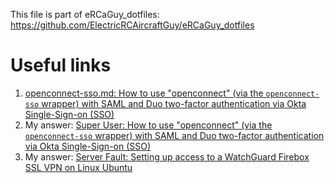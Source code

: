 This file is part of eRCaGuy_dotfiles: https://github.com/ElectricRCAircraftGuy/eRCaGuy_dotfiles


# Useful links

1. [openconnect-sso.md: How to use "openconnect" (via the `openconnect-sso` wrapper) with SAML and Duo two-factor authentication via Okta Single-Sign-on (SSO)](openconnect-sso.md)
1. My answer: [Super User: How to use "openconnect" (via the `openconnect-sso` wrapper) with SAML and Duo two-factor authentication via Okta Single-Sign-on (SSO)](https://superuser.com/a/1753172/425838)
1. My answer: [Server Fault: Setting up access to a WatchGuard Firebox SSL VPN on Linux Ubuntu](https://serverfault.com/a/1132673/357116)
